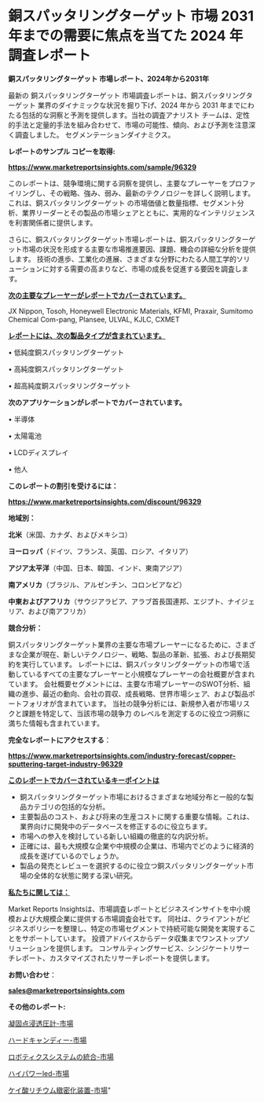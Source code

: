 # 銅スパッタリングターゲット 市場 2031 年までの需要に焦点を当てた 2024 年調査レポート

<strong>銅スパッタリングターゲット 市場レポート、2024年から2031年</strong>

最新の 銅スパッタリングターゲット 市場調査レポートは、銅スパッタリングターゲット 業界のダイナミックな状況を掘り下げ、2024 年から 2031 年までにわたる包括的な洞察と予測を提供します。当社の調査アナリスト チームは、定性的手法と定量的手法を組み合わせて、市場の可能性、傾向、および予測を注意深く調査しました。 セグメンテーションダイナミクス。



<strong>レポートのサンプル コピーを取得:</strong> <a href=https://www.marketreportsinsights.com/sample/96329>

<strong><u>https://www.marketreportsinsights.com/sample/96329</u></strong></a>

このレポートは、競争環境に関する洞察を提供し、主要なプレーヤーをプロファイリングし、その戦略、強み、弱み、最新のテクノロジーを詳しく説明します。 これは、銅スパッタリングターゲット の市場価値と数量指標、セグメント分析、業界リーダーとその製品の市場シェアとともに、実用的なインテリジェンスを利害関係者に提供します。

さらに、銅スパッタリングターゲット市場レポートは、銅スパッタリングターゲット市場の状況を形成する主要な市場推進要因、課題、機会の詳細な分析を提供します。 技術の進歩、工業化の進展、さまざまな分野にわたる人間工学的ソリューションに対する需要の高まりなど、市場の成長を促進する要因を調査します。



<strong><u>次の主要なプレーヤーがレポートでカバーされています。</u></strong>

JX Nippon, Tosoh, Honeywell Electronic Materials, KFMI, Praxair, Sumitomo Chemical Com-pang, Plansee, ULVAL, KJLC, CXMET



<strong><u><b>レポートには、次の製品タイプが含まれています。</b></u></strong>

• 低純度銅スパッタリングターゲット

• 高純度銅スパッタリングターゲット

• 超高純度銅スパッタリングターゲット



<strong><b>次のアプリケーションがレポートでカバーされています。</b></strong>

• 半導体

• 太陽電池

• LCDディスプレイ

• 他人



<strong><b>このレポートの割引を受けるには：</b></strong><a href=https://www.marketreportsinsights.com/discount/96329>

<strong><u>https://www.marketreportsinsights.com/discount/96329</u></strong></a>



<strong>地域別：</strong>



<strong>北米</strong>（米国、カナダ、およびメキシコ）



<strong>ヨーロッパ</strong>（ドイツ、フランス、英国、ロシア、イタリア）



<strong>アジア太平洋</strong>（中国、日本、韓国、インド、東南アジア）



<strong>南アメリカ</strong>（ブラジル、アルゼンチン、コロンビアなど）



<strong>中東およびアフリカ</strong>（サウジアラビア、アラブ首長国連邦、エジプト、ナイジェリア、および南アフリカ）



<strong>競合分析：</strong>

銅スパッタリングターゲット業界の主要な市場プレーヤーになるために、さまざまな企業が現在、新しいテクノロジー、戦略、製品の革新、拡張、および長期契約を実行しています。 レポートには、銅スパッタリングターゲットの市場で活動しているすべての主要なプレーヤーと小規模なプレーヤーの会社概要が含まれています。 会社概要セグメントには、主要な市場プレーヤーのSWOT分析、組織の進歩、最近の動向、会社の買収、成長戦略、世界市場シェア、および製品ポートフォリオが含まれています。 当社の競争分析には、新規参入者が市場リスクと課題を特定して、当該市場の競争力 のレベルを測定するのに役立つ洞察に満ちた情報も含まれています。



<strong>完全なレポートにアクセスする</strong>：

<a href=https://www.marketreportsinsights.com/industry-forecast/copper-sputtering-target-industry-96329>

<strong><u>https://www.marketreportsinsights.com/industry-forecast/copper-sputtering-target-industry-96329</u></strong></a>



<strong><u><b>このレポートでカバーされているキーポイントは</b></u></strong>
<ul>
  <li>銅スパッタリングターゲット市場におけるさまざまな地域分布と一般的な製品カテゴリの包括的な分析。</li>
  <li>主要製品のコスト、および将来の生産コストに関する重要な情報。これは、業界向けに開発中のデータベースを修正するのに役立ちます。</li>
  <li>市場への参入を検討している新しい組織の徹底的な内訳分析。</li>
  <li>正確には、最も大規模な企業や中規模の企業は、市場内でどのように経済的成長を遂げているのでしょうか。</li>
  <li>製品の発売とレビューを選択するのに役立つ銅スパッタリングターゲット市場の全体的な状態に関する深い研究。</li>
</ul>


<strong><u><b>私たちに関しては：</b></u></strong>

Market Reports Insightsは、市場調査レポートとビジネスインサイトを中小規模および大規模企業に提供する市場調査会社です。 同社は、クライアントがビジネスポリシーを整理し、特定の市場セグメントで持続可能な開発を実現することをサポートしています。 投資アドバイスからデータ収集までワンストップソリューションを提供します。 コンサルティングサービス、シンジケートリサーチレポート、カスタマイズされたリサーチレポートを提供します。



<strong><b>お問い合わせ</b></strong>：

<a href=mailto:sales@marketreportsinsights.com>

<strong><u>sales@marketreportsinsights.com</u></strong></a>



<strong>その他のレポート:</strong>

<a href=https://www.linkedin.com/pulse/凝固点浸透圧計-市場-2030-年までの需要に焦点を当てた-2023-ib4gf/>凝固点浸透圧計-市場</a>

<a href=https://www.linkedin.com/pulse/ハードキャンディー-市場-2023-総利益と主要ベンダー-2030-pr-news-hub-b6y8f/>ハードキャンディー-市場</a>

<a href=https://www.linkedin.com/pulse/ロボティクスシステムの統合-市場-2023-新興市場-将来の動向と市場需要-2030-pr-news-hub-9cqlf/>ロボティクスシステムの統合-市場</a>

<a href=https://www.linkedin.com/pulse/ハイパワーled-市場-2030-年までの需要に焦点を当てた-2023-年調査レポート-rkj5f/>ハイパワーled-市場</a>

<a href=https://www.linkedin.com/pulse/ケイ酸リチウム緻密化装置-市場-2023-新興市場-将来の動向と市場需要-9jlqf/>ケイ酸リチウム緻密化装置-市場</a>"

